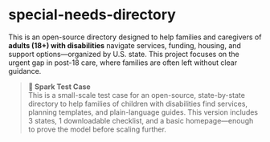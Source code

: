 # special-needs-directory
This is an open-source directory designed to help families and caregivers of **adults (18+) with disabilities** navigate services, funding, housing, and support options—organized by U.S. state. This project focuses on the urgent gap in post-18 care, where families are often left without clear guidance.

> **🔬 Spark Test Case**  
> This is a small-scale test case for an open-source, state-by-state directory to help families of children with disabilities find services, planning templates, and plain-language guides. This version includes 3 states, 1 downloadable checklist, and a basic homepage—enough to prove the model before scaling further.
